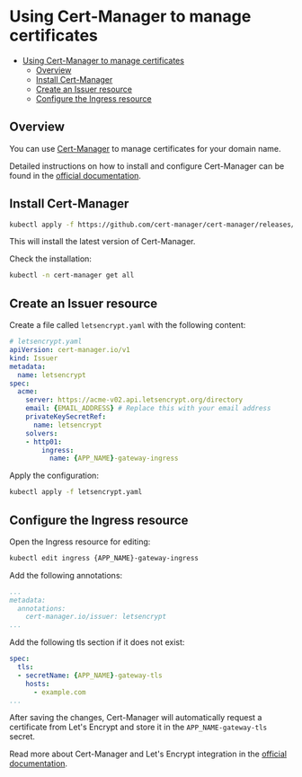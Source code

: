# Using Cert-Manager to manage certificates

- [Using Cert-Manager to manage certificates](#using-cert-manager-to-manage-certificates)
  - [Overview](#overview)
  - [Install Cert-Manager](#install-cert-manager)
  - [Create an Issuer resource](#create-an-issuer-resource)
  - [Configure the Ingress resource](#configure-the-ingress-resource)

## Overview

You can use [Cert-Manager](https://cert-manager.io/docs/) to manage certificates for your domain name.

Detailed instructions on how to install and configure Cert-Manager can be found in the [official documentation](https://cert-manager.io/docs/getting-started/).

## Install Cert-Manager

```bash
kubectl apply -f https://github.com/cert-manager/cert-manager/releases/download/v1.8.2/cert-manager.yaml
```

This will install the latest version of Cert-Manager.

Check the installation:

```bash
kubectl -n cert-manager get all
```

## Create an Issuer resource

Create a file called `letsencrypt.yaml` with the following content:

```yaml
# letsencrypt.yaml
apiVersion: cert-manager.io/v1
kind: Issuer
metadata:
  name: letsencrypt
spec:
  acme:
    server: https://acme-v02.api.letsencrypt.org/directory
    email: {EMAIL_ADDRESS} # Replace this with your email address
    privateKeySecretRef:
      name: letsencrypt
    solvers:
    - http01:
        ingress:
          name: {APP_NAME}-gateway-ingress
```

Apply the configuration:

```bash
kubectl apply -f letsencrypt.yaml
```

## Configure the Ingress resource

Open the Ingress resource for editing:

```bash
kubectl edit ingress {APP_NAME}-gateway-ingress
```

Add the following annotations:

```yaml
...
metadata:
  annotations:
    cert-manager.io/issuer: letsencrypt
...
```

Add the following tls section if it does not exist:

```yaml
spec:
  tls:
  - secretName: {APP_NAME}-gateway-tls
    hosts:
      - example.com
...
```

After saving the changes, Cert-Manager will automatically request a certificate from Let's Encrypt
and store it in the `APP_NAME-gateway-tls` secret.

Read more about Cert-Manager and Let's Encrypt integration in
the [official documentation](https://cert-manager.io/docs/configuration/acme/).
